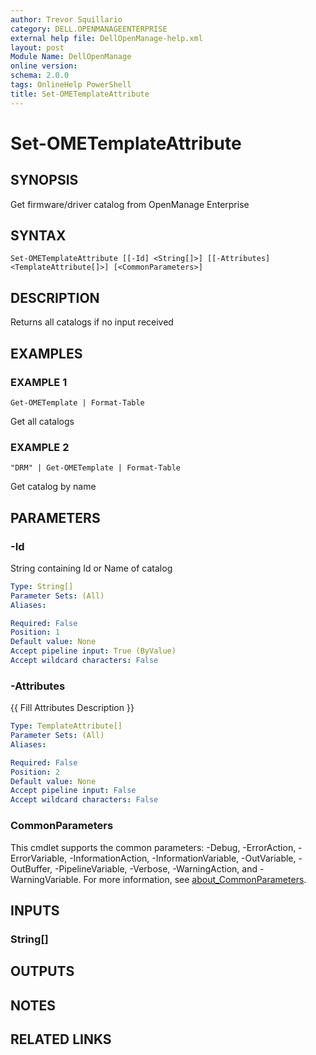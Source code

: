```yaml
---
author: Trevor Squillario
category: DELL.OPENMANAGEENTERPRISE
external help file: DellOpenManage-help.xml
layout: post
Module Name: DellOpenManage
online version:
schema: 2.0.0
tags: OnlineHelp PowerShell
title: Set-OMETemplateAttribute
---
```


# Set-OMETemplateAttribute

## SYNOPSIS
Get firmware/driver catalog from OpenManage Enterprise

## SYNTAX

```
Set-OMETemplateAttribute [[-Id] <String[]>] [[-Attributes] <TemplateAttribute[]>] [<CommonParameters>]
```

## DESCRIPTION
Returns all catalogs if no input received

## EXAMPLES

### EXAMPLE 1
```
Get-OMETemplate | Format-Table
```

Get all catalogs

### EXAMPLE 2
```
"DRM" | Get-OMETemplate | Format-Table
```

Get catalog by name

## PARAMETERS

### -Id
String containing Id or Name of catalog

```yaml
Type: String[]
Parameter Sets: (All)
Aliases:

Required: False
Position: 1
Default value: None
Accept pipeline input: True (ByValue)
Accept wildcard characters: False
```

### -Attributes
{{ Fill Attributes Description }}

```yaml
Type: TemplateAttribute[]
Parameter Sets: (All)
Aliases:

Required: False
Position: 2
Default value: None
Accept pipeline input: False
Accept wildcard characters: False
```

### CommonParameters
This cmdlet supports the common parameters: -Debug, -ErrorAction, -ErrorVariable, -InformationAction, -InformationVariable, -OutVariable, -OutBuffer, -PipelineVariable, -Verbose, -WarningAction, and -WarningVariable. For more information, see [about_CommonParameters](http://go.microsoft.com/fwlink/?LinkID=113216).

## INPUTS

### String[]
## OUTPUTS

## NOTES

## RELATED LINKS
